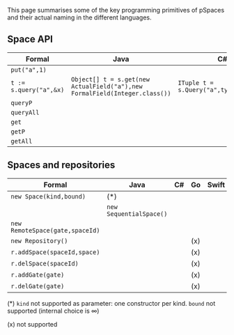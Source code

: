 This page summarises some of the key programming primitives of pSpaces and their actual naming in the different languages. 

## Space API

| Formal | Java | C#  | Go | Swift | TypeScript |
| - | - | - | - | - | - |
| `put("a",1)` |  |  | `Put("a",1)` |  |  |
| `t := s.query("a",&x)` | `Object[] t = s.get(new ActualField("a"),new FormalField(Integer.class())` | `ITuple t = s.Query("a",typeof(int));` | `t: = query("a",&x)` |  |  |
| `queryP` |  |  |  |  |  |
| `queryAll` |  |  |  |  |  |
| `get` |  |  |  |  |  |
| `getP` |  |  |  |  |  |
| `getAll` |  |  |  |  |  |

## Spaces and repositories

| Formal | Java | C#  | Go | Swift | TypeScript |
| - | - | - | - | - | - |
| `new Space(kind,bound)` | (*)  |  |  |  |  |
|                       | `new SequentialSpace()` |  |  |  |  |
| `new RemoteSpace(gate,spaceId)` |  |  | |  |  |
| `new Repository()` |  |  | (x) |  |  |
| `r.addSpace(spaceId,space)` |  |  | (x) |  |  |
| `r.delSpace(spaceId)` |  |  | (x) |  |  |
| `r.addGate(gate)` |  |  | (x) |  |  |
| `r.delGate(gate)` |  |  | (x) |  |  |

(*) `kind` not supported as parameter: one constructor per kind. `bound` not supported (internal choice is ∞)

(x) not supported
